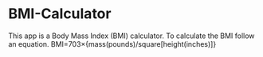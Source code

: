 # BMI-Calculator
This app is  a  Body  Mass  Index  (BMI)  calculator.  To  calculate  the  BMI  follow  an equation.  BMI=703×{mass(pounds)/square[height(inches)]}
